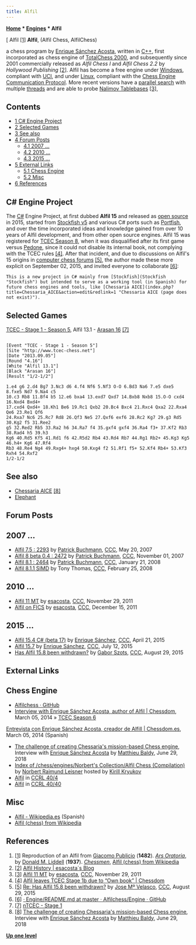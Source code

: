 ```yaml
---
title: Alfil
---
```

**[Home](Home "Home") * [Engines](Engines "Engines") * Alfil**

\[ Alfil <a id="cite-note-1" href="#cite-ref-1">[1]</a>
**Alfil**, (Alfil Chess, AlfilChess)

a chess program by [Enrique Sánchez Acosta](Enrique_S%C3%A1nchez_Acosta "Enrique Sánchez Acosta"), written in [C++](Cpp "Cpp"), first incorporated as chess engine of [TotalChess 2000](index.php?title=TotalChess_2000&action=edit&redlink=1 "TotalChess 2000 (page does not exist)"),
and subsequently since 2001 commercially released as *Alfil Chess I* and *Alfil Chess 2.2* by *Hollywood Publishing* <a id="cite-note-2" href="#cite-ref-2">[2]</a>.
Alfil has become a free engine under [Windows](Windows "Windows"), compliant with [UCI](UCI "UCI"), and under [Linux](Linux "Linux"), compliant with the [Chess Engine Communication Protocol](Chess_Engine_Communication_Protocol "Chess Engine Communication Protocol"). More recent versions have a [parallel search](Parallel_Search "Parallel Search") with multiple [threads](Thread "Thread") and are able to probe [Nalimov Tablebases](Nalimov_Tablebases "Nalimov Tablebases") <a id="cite-note-3" href="#cite-ref-3">[3]</a>,

## Contents

- [1 C# Engine Project](#c.23-engine-project)
- [2 Selected Games](#selected-games)
- [3 See also](#see-also)
- [4 Forum Posts](#forum-posts)
  - [4.1 2007 ...](#2007-...)
  - [4.2 2010 ...](#2010-...)
  - [4.3 2015 ...](#2015-...)
- [5 External Links](#external-links)
  - [5.1 Chess Engine](#chess-engine)
  - [5.2 Misc](#misc)
- [6 References](#references)

## C# Engine Project

The [C#](C_sharp "C sharp") Engine Project, at first dubbed **Alfil 15** and released as [open source](Category:Open_Source "Category:Open Source") in 2015, started from [Stockfish v5](Stockfish "Stockfish") and various C# ports such as [Portfish](Portfish "Portfish"),
and over the time incorporated ideas and knowledge gained from over 10 years of Alfil development, and from other open source engines.
Alfil 15 was registered for [TCEC Season 8](TCEC_Season_8 "TCEC Season 8"), when it was disqualified after its first game versus [Pedone](Pedone "Pedone"), since it could not disable its internal book, not complying with the TCEC rules <a id="cite-note-4" href="#cite-ref-4">[4]</a>.
After that incident, and due to discussions on Alfil's 15 origins in [computer chess forums](Computer_Chess_Forums "Computer Chess Forums") <a id="cite-note-5" href="#cite-ref-5">[5]</a>,
the author made these more explicit on September 02, 2015, and invited everyone to collaborate <a id="cite-note-6" href="#cite-ref-6">[6]</a>:

```
This is a new project in C# mainly from [Stockfish](Stockfish "Stockfish") but intended to serve as a working tool (in Spanish) for future chess engines and tools, like [Chessaria AICE](index.php?title=Chessaria_AICE&action=edit&redlink=1 "Chessaria AICE (page does not exist)").

```

## Selected Games

[TCEC - Stage 1 - Season 5](TCEC_Season_5#Stage1 "TCEC Season 5"), Alfil 13.1 - [Arasan 16](Arasan "Arasan") <a id="cite-note-7" href="#cite-ref-7">[7]</a>

```

[Event "TCEC - Stage 1 - Season 5"]
[Site "http://www.tcec-chess.net"]
[Date "2013.09.05"]
[Round "4.16"]
[White "Alfil 13.1"]
[Black "Arasan 16"]
[Result "1/2-1/2"]

1.e4 g6 2.d4 Bg7 3.Nc3 d6 4.f4 Nf6 5.Nf3 O-O 6.Bd3 Na6 7.e5 dxe5 8.fxe5 Nd7 9.Na4 c5 
10.c3 Rb8 11.Bf4 b5 12.e6 bxa4 13.exd7 Qxd7 14.Bxb8 Nxb8 15.O-O cxd4 16.Nxd4 Bxd4+ 
17.cxd4 Qxd4+ 18.Kh1 Be6 19.Rc1 Qxb2 20.Bc4 Bxc4 21.Rxc4 Qxa2 22.Rxa4 Qe6 23.Re1 Qf6 
24.Rxa7 Nc6 25.Rc7 Rd8 26.Qf3 Ne5 27.Qxf6 exf6 28.Rc2 Kg7 29.g3 Rd5 30.Kg2 f5 31.Ree2 
g5 32.Red2 Rb5 33.Ra2 h6 34.Ra7 f4 35.gxf4 gxf4 36.Ra4 f3+ 37.Kf2 Rb3 38.Rad4 h5 39.h3
Kg6 40.Rd5 Kf5 41.Rd1 f6 42.R5d2 Rb4 43.Rd4 Rb7 44.Rg1 Rb2+ 45.Kg3 Kg5 46.h4+ Kg6 47.Rf4 
Rb3 48.Re4 Ng4 49.Rxg4+ hxg4 50.Kxg4 f2 51.Rf1 f5+ 52.Kf4 Rb4+ 53.Kf3 Rxh4 54.Rxf2 
1/2-1/2

```

## See also

- [Chessaria AICE](index.php?title=Chessaria_AICE&action=edit&redlink=1 "Chessaria AICE (page does not exist)") <a id="cite-note-8" href="#cite-ref-8">[8]</a>
- [Elephant](Elephant "Elephant")

## Forum Posts

## 2007 ...

- [Alfil 7.5 : 2293](http://www.talkchess.com/forum/viewtopic.php?t=13918) by [Patrick Buchmann](Patrick_Buchmann "Patrick Buchmann"), [CCC](CCC "CCC"), May 20, 2007
- [Alfil 8 beta 0.4 : 2472](http://www.talkchess.com/forum/viewtopic.php?t=17516) by [Patrick Buchmann](Patrick_Buchmann "Patrick Buchmann"), [CCC](CCC "CCC"), November 01, 2007
- [Alfil 8.1 : 2464](http://www.talkchess.com/forum/viewtopic.php?t=19113) by [Patrick Buchmann](Patrick_Buchmann "Patrick Buchmann"), [CCC](CCC "CCC"), January 21, 2008
- [Alfil 8.1.1 SIMD](http://www.talkchess.com/forum/viewtopic.php?t=19820) by Tony Thomas, [CCC](CCC "CCC"), February 25, 2008

## 2010 ...

- [Alfil 11 MT](http://www.talkchess.com/forum/viewtopic.php?t=41263) by [esacosta](Enrique_S%C3%A1nchez_Acosta "Enrique Sánchez Acosta"), [CCC](CCC "CCC"), November 29, 2011
- [Alfil on FICS](http://www.talkchess.com/forum/viewtopic.php?t=41455) by [esacosta](Enrique_S%C3%A1nchez_Acosta "Enrique Sánchez Acosta"), [CCC](CCC "CCC"), December 15, 2011

## 2015 ...

- [Alfil 15.4 C# (beta 17)](http://www.talkchess.com/forum/viewtopic.php?t=56082) by [Enrique Sánchez](Enrique_S%C3%A1nchez_Acosta "Enrique Sánchez Acosta"), [CCC](CCC "CCC"), April 21, 2015
- [Alfil 15.7](http://www.talkchess.com/forum/viewtopic.php?t=56954) by [Enrique Sánchez](Enrique_S%C3%A1nchez_Acosta "Enrique Sánchez Acosta"), [CCC](CCC "CCC"), July 12, 2015
- [Has Alfil 15.8 been withdrawn?](http://www.talkchess.com/forum/viewtopic.php?t=57433) by [Gabor Szots](Gabor_Szots "Gabor Szots"), [CCC](CCC "CCC"), August 29, 2015

## External Links

## Chess Engine

- [Alfilchess · GitHub](https://github.com/Alfilchess)
- [Interview with Enrique Sánchez Acosta, author of Alfil | Chessdom](http://www.chessdom.com/interview-with-enrique-sanchez-acosta-author-of-alfil/), March 05, 2014 » [TCEC Season 6](TCEC_Season_6 "TCEC Season 6")

[Entrevista con Enrique Sánchez Acosta, creador de Alfill | Chessdom.es](http://es.chessdom.com/2014/entrevista-con-enrique-sanchez-acosta-creador-de-alfil/), March 05, 2014 (Spanish)

- [The challenge of creating Chessaria's mission-based Chess engine](https://www.gamasutra.com/blogs/MatthieuBaldyPixelWizards/20180629/319443/Interview_The_challenge_of_creating_Chessarias_Chess_engine.php), Interview with [Enrique Sánchez Acosta](Enrique_S%C3%A1nchez_Acosta "Enrique Sánchez Acosta") by [Matthieu Baldy](https://www.linkedin.com/in/matthieubaldy/), June 29, 2018
- [Index of /chess/engines/Norbert's Collection/Alfil Chess (Compilation)](http://kirr.homeunix.org/chess/engines/Norbert%27s%20Collection/Alfil%20Chess%20%28Compilation%29/) by [Norbert Raimund Leisner](Norbert_Raimund_Leisner "Norbert Raimund Leisner") hosted by [Kirill Kryukov](Kirill_Kryukov "Kirill Kryukov")
- [Alfil](http://ccrl.chessdom.com/ccrl/404/cgi/compare_engines.cgi?family=Alfil&print=Rating+list&print=Results+table&print=LOS+table&print=Ponder+hit+table&print=Eval+difference+table&print=Comopp+gamenum+table&print=Overlap+table&print=Score+with+common+opponents) in [CCRL 40/4](CCRL "CCRL")
- [Alfil](http://ccrl.chessdom.com/ccrl/4040/cgi/compare_engines.cgi?family=Alfil&print=Rating+list&print=Results+table&print=LOS+table&print=Ponder+hit+table&print=Eval+difference+table&print=Comopp+gamenum+table&print=Overlap+table&print=Score+with+common+opponentsT) in [CCRL 40/40](CCRL "CCRL")

## Misc

- [Alfil - Wikipedia.es](http://es.wikipedia.org/wiki/Alfil) (Spanish)
- [Alfil (chess) from Wikipedia](https://en.wikipedia.org/wiki/Alfil_%28chess%29)

## References

1. <a id="cite-ref-1" href="#cite-note-1">[1]</a> Reproduction of an Alfil from [Giacomo Publicio](http://beta.biblissima.fr/fr/ark:/43093/oedataecba17c429b277b30f41f95b7a9d371d565461cb) (**1482**). *[Ars Oratoria](https://archive.org/details/OEXV540_P4/page/n139)*, by [Donald M. Liddell](https://www.abebooks.com/servlet/SearchResults?an=liddell%20donald%20macy&cm_sp=det-_-bdp-_-author) (**1937**). *[Chessmen](https://www.abebooks.com/servlet/SearchResults?an=liddell%20donald%20macy&cm_sp=det-_-bdp-_-author)*, [Alfil (chess) from Wikipedia](https://en.wikipedia.org/wiki/Alfil_%28chess%29)
1. <a id="cite-ref-2" href="#cite-note-2">[2]</a> [Alfil History | esacosta´s Blog](http://esacosta.wordpress.com/home-2/alfil-history/)
1. <a id="cite-ref-3" href="#cite-note-3">[3]</a> [Alfil 11 MT](http://www.talkchess.com/forum/viewtopic.php?t=41263) by [esacosta](Enrique_S%C3%A1nchez_Acosta "Enrique Sánchez Acosta"), [CCC](CCC "CCC"), November 29, 2011
1. <a id="cite-ref-4" href="#cite-note-4">[4]</a> [Alfil leaves TCEC Stage 1b due to “Own book” | Chessdom](http://www.chessdom.com/alfil-leaves-tcec-stage-1b-due-to-own-book/)
1. <a id="cite-ref-5" href="#cite-note-5">[5]</a> [Re: Has Alfil 15.8 been withdrawn?](http://www.talkchess.com/forum/viewtopic.php?t=57433) by [Jose Mº Velasco](Jose_Maria_Velasco "Jose Maria Velasco"), [CCC](CCC "CCC"), August 29, 2015
1. <a id="cite-ref-6" href="#cite-note-6">[6]</a> [· Engine/README.md at master · Alfilchess/Engine · GitHub](https://github.com/Alfilchess/Engine/blob/master/README.md)
1. <a id="cite-ref-7" href="#cite-note-7">[7]</a> [nTCEC - Stage 1](http://tcec.chessdom.com/stage_1.php)
1. <a id="cite-ref-8" href="#cite-note-8">[8]</a> [The challenge of creating Chessaria's mission-based Chess engine](https://www.gamasutra.com/blogs/MatthieuBaldyPixelWizards/20180629/319443/Interview_The_challenge_of_creating_Chessarias_Chess_engine.php), Interview with [Enrique Sánchez Acosta](Enrique_S%C3%A1nchez_Acosta "Enrique Sánchez Acosta") by [Matthieu Baldy](https://www.linkedin.com/in/matthieubaldy/), June 29, 2018

**[Up one level](Engines "Engines")**

